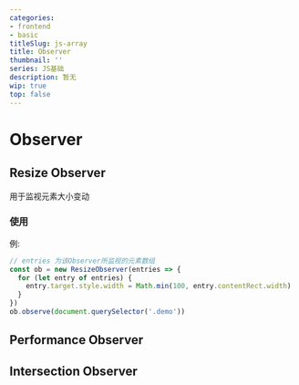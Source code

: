 ```yaml
---
categories:
- frontend
- basic
titleSlug: js-array
title: Observer
thumbnail: ''
series: JS基础
description: 暂无
wip: true
top: false
---
```


# Observer



## Resize Observer

用于监视元素大小变动



### 使用

例:

```javascript
// entries 为该Observer所监视的元素数组
const ob = new ResizeObserver(entries => {
  for (let entry of entries) {
    entry.target.style.width = Math.min(100, entry.contentRect.width)
  }
})
ob.observe(document.querySelector('.demo'))
```





## Performance Observer





## Intersection Observer


